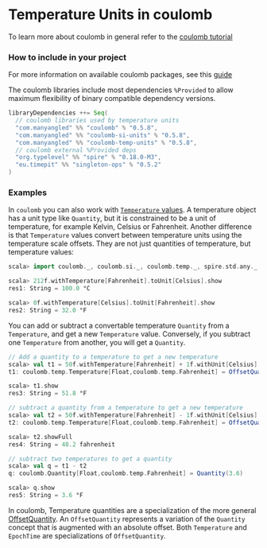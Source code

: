 # Temperature Units in coulomb

To learn more about coulomb in general refer to the
[coulomb tutorial](../README.md#tutorial)

### How to include in your project

For more information on available coulomb packages, see this
[guide](../README.md#how-to-include-coulomb-in-your-project)

The coulomb libraries include most dependencies `%Provided` to allow maximum flexibility
of binary compatible dependency versions.

```scala
libraryDependencies ++= Seq(
  // coulomb libraries used by temperature units
  "com.manyangled" %% "coulomb" % "0.5.8",
  "com.manyangled" %% "coulomb-si-units" % "0.5.8",
  "com.manyangled" %% "coulomb-temp-units" % "0.5.8",
  // coulomb external %Provided deps
  "org.typelevel" %% "spire" % "0.18.0-M3",
  "eu.timepit" %% "singleton-ops" % "0.5.2"
)
```

### Examples

In `coulomb` you can also work with [`Temperature` values](https://erikerlandson.github.io/coulomb/latest/api/coulomb/temp/index.html).
A temperature object has a unit type like `Quantity`, but it is constrained to be a unit of temperature, for example
Kelvin, Celsius or Fahrenheit.
Another difference is that `Temperature` values convert between temperature units using the temperature scale offsets.
They are not just quantities of temperature, but temperature values:
```scala
scala> import coulomb._, coulomb.si._, coulomb.temp._, spire.std.any._

scala> 212f.withTemperature[Fahrenheit].toUnit[Celsius].show
res1: String = 100.0 °C

scala> 0f.withTemperature[Celsius].toUnit[Fahrenheit].show
res2: String = 32.0 °F
```

You can add or subtract a convertable temperature `Quantity` from a `Temperature`, and get a new `Temperature` value.
Conversely, if you subtract one `Temperature` from another, you will get a `Quantity`.
```scala
// Add a quantity to a temperature to get a new temperature
scala> val t1 = 50f.withTemperature[Fahrenheit] + 1f.withUnit[Celsius]
t1: coulomb.temp.Temperature[Float,coulomb.temp.Fahrenheit] = OffsetQuantity(51.8)

scala> t1.show
res3: String = 51.8 °F

// subtract a quantity from a temperature to get a new temperature
scala> val t2 = 50f.withTemperature[Fahrenheit] - 1f.withUnit[Celsius]
t2: coulomb.temp.Temperature[Float,coulomb.temp.Fahrenheit] = OffsetQuantity(48.2)

scala> t2.showFull
res4: String = 48.2 fahrenheit

// subtract two temperatures to get a quantity
scala> val q = t1 - t2
q: coulomb.Quantity[Float,coulomb.temp.Fahrenheit] = Quantity(3.6)

scala> q.show
res5: String = 3.6 °F
```

In coulomb, Temperature quantities are a specialization of the more general
[OffsetQuantity](https://erikerlandson.github.io/coulomb/latest/api/coulomb/offset/index.html).
An `OffsetQuantity` represents a variation of the `Quantity` concept that is augmented with
an absolute offset. Both `Temperature` and `EpochTime` are specializations of `OffsetQuantity`.
